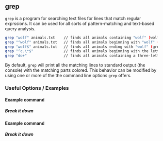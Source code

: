 ---
---

grep
-------

`grep` is a program for searching text files for lines that match regular exprssions. It can be used for all sorts of pattern-matching and text-based query analysis.

~~~ bash
grep "wolf" animals.txt    // finds all animals containing "wolf" (wolf spider, grey wolf, wolfhound, etc.)
grep "^wolf" animals.txt   // finds all animals beginning with "wolf" (wolf spider, wolfhound, etc.)
grep "wolf$" animals.txt   // finds all animals ending with "wolf" (grey wolf, etc.)
grep "^c.\*$"              // finds all animals beginning with the letter "c"
grep "do+"                 // finds all animals containing a three-letter sequence that begins with "do"
~~~

By default, `grep` will print all the matching lines to standard output (the console) with the matching parts colored. This behavior can be modified by using one or more of the the command line options `grep` offers.

<!--more-->

### Useful Options / Examples

#### Example command

##### Break it down

#### Example command

##### Break it down
